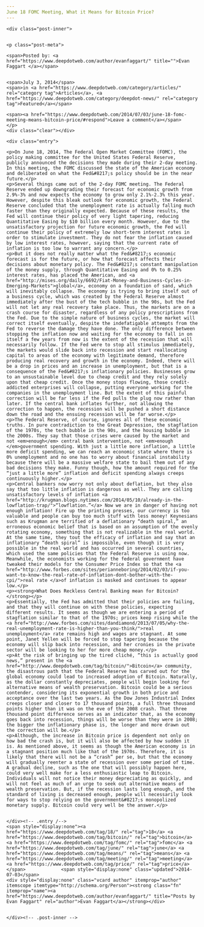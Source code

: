 ```yaml
---
June 18 FOMC Meeting, What it Means for Bitcoin Price?
---
```

<article class="post-listing post-6243 post type-post status-publish format-standard has-post-thumbnail hentry category-articles category-deepdot-news tag-1766 tag-bitcoin tag-fomc tag-june tag-means tag-meeting tag-price">
    
    <div class="post-inner">
    
    
    <p class="post-meta">
    
    <span>Posted by: <a href="https://www.deepdotweb.com/author/evanfaggart/" title="">Evan Faggart </a></span>
    
    
    <span>July 3, 2014</span>
    <span>in <a href="https://www.deepdotweb.com/category/articles/" rel="category tag">Articles</a>, <a href="https://www.deepdotweb.com/category/deepdot-news/" rel="category tag">Featured</a></span>
    
    <span><a href="https://www.deepdotweb.com/2014/07/03/june-18-fomc-meeting-means-bitcoin-price/#respond">Leave a comment</a></span>
    </p>
    <div class="clear"></div>
    
    <div class="entry">
    
    <p>On June 18, 2014, The Federal Open Market Committee (FOMC), the policy making committee for the United States Federal Reserve, publicly announced the decisions they made during their 2-day meeting. In this meeting, the FOMC discussed the state of the American economy and deliberated on what the Fed&#8217;s policy should be in the near future.</p>
    <p>Several things came out of the 2-day FOMC meeting. The Federal Reserve ended up downgrading their forecast for economic growth from 2.9%-3% and now expects the economy to grow only 2.1%-2.3% this year. However, despite this bleak outlook for economic growth, the Federal Reserve concluded that the unemployment rate is actually falling much faster than they originally expected. Because of these results, the Fed will continue their policy of very light tapering, reducing Quantitative Easing by $10 billion every month. However, due to the unsatisfactory projection for future economic growth, the Fed will continue their policy of extremely low short-term interest rates in order to stimulate investment. They do not fear the inflation caused by low interest rates, however, saying that the current rate of inflation is too low to warrant any concern.</p>
    <p>But it does not really matter what the Fed&#8217;s economic forecast is for the future, or how that forecast affects their decisions about monetary policy. The Fed&#8217;s constant manipulation of the money supply, through Quantitative Easing and 0% to 0.25% interest rates, has placed the American, and <a href="http://mises.org/daily/6692/Fiat-Money-and-Business-Cycles-in-Emerging-Markets">global</a>, economy on a foundation of sand, which will inevitably collapse. The economy is trying to bring itself out of a business cycle, which was created by the Federal Reserve almost immediately after the bust of the tech bubble in the 90s, but the Fed will not let any real recovery take place. Thus, the markets are on a crash course for disaster, regardless of any policy prescriptions from the Fed. Due to the simple nature of business cycles, the market will correct itself eventually, despite the indefatigable attempts from the Fed to reverse the damage they have done. The only difference between stopping the inflation now and waiting for the economy to fall in on itself a few years from now is the extent of the recession that will necessarily follow. If the Fed were to stop all stimulus immediately, the markets would slide back into recession and start reallocating capital to areas of the economy with legitimate demand, therefore producing real recovery and growth in the economy. Indeed, there will be a drop in prices and an increase in unemployment, but that is a consequence of the Fed&#8217;s inflationary policies. Businesses grow to an unsustainable level due to cheap credit and they rely solely upon that cheap credit. Once the money stops flowing, those credit-addicted enterprises will collapse, putting everyone working for the companies in the unemployment line. But the extent of this painful correction will be far less if the Fed pulls the plug now rather than later. If the central bank inflates further, not allowing the correction to happen, the recession will be pushed a short distance down the road and the ensuing recession will be far worse.</p>
    <p>The Federal Reserve, of course, ignores all of these economic truths. In pure contradiction to the Great Depression, the stagflation of the 1970s, the tech bubble in the 90s, and the housing bubble in the 2000s. They say that those crises were caused by the market and not <em>enough</em> central bank intervention, not <em>enough </em>government spending. With just a little more inflation, a little more deficit spending, we can reach an economic state where there is 0% unemployment and no one has to worry about financial instability because there will be a massive welfare state to bail them out of any bad decisions they make. Funny though, how the amount required for the “just a little more” inflation and deficit spending always creeps continuously higher.</p>
    <p>Central bankers now worry not only about deflation, but they also say that too little inflation is dangerous as well. They are calling unsatisfactory levels of inflation <a href="http://krugman.blogs.nytimes.com/2014/05/10/already-in-the-lowflation-trap/">“lowflation.”</a> Now we are in danger of having not enough inflation! Fire up the printing presses, our currency is too valuable and people can buy too much stuff with less money! Keynesians such as Krugman are terrified of a deflationary “death spiral,” an erroneous economic belief that is based on an assumption of the evenly rotating economy, something that is not realizable in the real world. At the same time, they tout the efficacy of inflation and say that an inflationary “death spiral” is impossible, even though it is very possible in the real world and has occurred in several countries, which used the same policies that the Federal Reserve is using now. Meanwhile, the economists working for the federal government have tweaked their models for the Consumer Price Index so that the <a href="http://www.forbes.com/sites/perianneboring/2014/02/03/if-you-want-to-know-the-real-rate-of-inflation-dont-bother-with-the-cpi/">real rate </a>of inflation is masked and continues to appear low.</p>
    <p><strong>What Does Reckless Central Banking mean for Bitcoin?</strong></p>
    <p>Essentially, the Fed has admitted that their policies are failing, and that they will continue on with these policies, expecting different results. It seems as though we are entering a period of stagflation similar to that of the 1970s; prices keep rising while the <a href="http://www.forbes.com/sites/dandiamond/2013/07/05/why-the-real-unemployment-rate-is-higher-than-you-think/">real unemployment</a> rate remains high and wages are stagnant. At some point, Janet Yellen will be forced to stop tapering because the economy will slip back into recession, and her cronies in the private sector will be looking to her for more cheap money.</p>
    <p>At the risk of bringing up the tired cliché, “this is actually good news,” present in the <a href="http://www.deepdotweb.com/tag/bitcoin/">Bitcoin</a> community, the disastrous path that the Federal Reserve has carved out for the global economy could lead to increased adoption of Bitcoin. Naturally, as the dollar constantly depreciates, people will begin looking for alternative means of wealth preservation. Bitcoin could be a serious contender, considering its exponential growth in both price and acceptance over the last two years. As the Dow Jones Industrial Index creeps closer and closer to 17 thousand points, a full three thousand points higher than it was on the eve of the 2008 crash. That three thousand point difference serves as an indicator that, as the economy goes back into recession, things will be worse than they were in 2008; the bigger the inflationary phase is, the longer and more drawn out the correction will be.</p>
    <p>Although, the increase in Bitcoin price is dependent not only on how bad the crash is, but it will also be affected by how sudden it is. As mentioned above, it seems as though the American economy is in a stagnant position much like that of the 1970s. Therefore, it is likely that there will not be a “crash” per se, but that the economy will gradually reenter a state of recession over some period of time. A gradual decline, such as the one that will possibly happen here, could very well make for a less enthusiastic leap to Bitcoin. Individuals will not notice their money depreciating as quickly, and will not feel as much of an urge to seek out alternative means of wealth preservation. But, if the recession lasts long enough, and the standard of living is decreased enough, people will necessarily look for ways to stop relying on the government&#8217;s monopolized monetary supply. Bitcoin could very well be the answer.</p>
    
    
    </div><!-- .entry /-->
    <span style="display:none"><a href="https://www.deepdotweb.com/tag/18/" rel="tag">18</a> <a href="https://www.deepdotweb.com/tag/bitcoin/" rel="tag">bitcoin</a> <a href="https://www.deepdotweb.com/tag/fomc/" rel="tag">fomc</a> <a href="https://www.deepdotweb.com/tag/june/" rel="tag">june</a> <a href="https://www.deepdotweb.com/tag/means/" rel="tag">means</a> <a href="https://www.deepdotweb.com/tag/meeting/" rel="tag">meeting</a> <a href="https://www.deepdotweb.com/tag/price/" rel="tag">price</a></span>				<span style="display:none" class="updated">2014-07-03</span>
    <div style="display:none" class="vcard author" itemprop="author" itemscope itemtype="http://schema.org/Person"><strong class="fn" itemprop="name"><a href="https://www.deepdotweb.com/author/evanfaggart/" title="Posts by Evan Faggart" rel="author">Evan Faggart</a></strong></div>
    
    
    </div><!-- .post-inner -->
</article><!-- .post-listing -->

